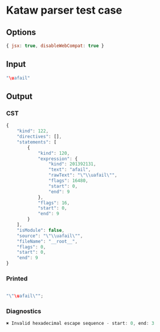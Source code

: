 # Kataw parser test case

## Options

`````js
{ jsx: true, disableWebCompat: true }
`````

## Input

`````js
"\uafail"
`````

## Output

### CST

```javascript
{
    "kind": 122,
    "directives": [],
    "statements": [
        {
            "kind": 120,
            "expression": {
                "kind": 201392131,
                "text": "afail",
                "rawText": "\"\\uafail\"",
                "flags": 16480,
                "start": 0,
                "end": 9
            },
            "flags": 16,
            "start": 0,
            "end": 9
        }
    ],
    "isModule": false,
    "source": "\"\\uafail\"",
    "fileName": "__root__",
    "flags": 0,
    "start": 0,
    "end": 9
}
```

### Printed

```javascript

"\"\uafail\"";
```

### Diagnostics

```javascript
✖ Invalid hexadecimal escape sequence - start: 0, end: 3

```

